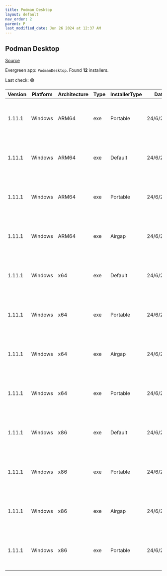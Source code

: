 ```yaml
---
title: Podman Desktop
layout: default
nav_order: 2
parent: P
last_modified_date: Jun 26 2024 at 12:37 AM
---
```


## Podman Desktop

[Source](https://github.com/containers/podman-desktop)

Evergreen app: `PodmanDesktop`. Found **12** installers.

Last check: 🟢

| Version | Platform | Architecture | Type | InstallerType | Date      | Size       | URI                                                                                                                                                                                                                                        |
| ------- | -------- | ------------ | ---- | ------------- | --------- | ---------- | ------------------------------------------------------------------------------------------------------------------------------------------------------------------------------------------------------------------------------------------ |
| 1.11.1  | Windows  | ARM64        | exe  | Portable      | 24/6/2024 | 156687864  | [https://github.com/containers/podman-desktop/releases/download/v1.11.1/podman-desktop-1.11.1-arm64.exe](https://github.com/containers/podman-desktop/releases/download/v1.11.1/podman-desktop-1.11.1-arm64.exe)                           |
| 1.11.1  | Windows  | ARM64        | exe  | Default       | 24/6/2024 | 156868968  | [https://github.com/containers/podman-desktop/releases/download/v1.11.1/podman-desktop-1.11.1-setup-arm64.exe](https://github.com/containers/podman-desktop/releases/download/v1.11.1/podman-desktop-1.11.1-setup-arm64.exe)               |
| 1.11.1  | Windows  | ARM64        | exe  | Portable      | 24/6/2024 | 660685264  | [https://github.com/containers/podman-desktop/releases/download/v1.11.1/podman-desktop-airgap-1.11.1-arm64.exe](https://github.com/containers/podman-desktop/releases/download/v1.11.1/podman-desktop-airgap-1.11.1-arm64.exe)             |
| 1.11.1  | Windows  | ARM64        | exe  | Airgap        | 24/6/2024 | 660866360  | [https://github.com/containers/podman-desktop/releases/download/v1.11.1/podman-desktop-airgap-1.11.1-setup-arm64.exe](https://github.com/containers/podman-desktop/releases/download/v1.11.1/podman-desktop-airgap-1.11.1-setup-arm64.exe) |
| 1.11.1  | Windows  | x64          | exe  | Default       | 24/6/2024 | 152603448  | [https://github.com/containers/podman-desktop/releases/download/v1.11.1/podman-desktop-1.11.1-setup-x64.exe](https://github.com/containers/podman-desktop/releases/download/v1.11.1/podman-desktop-1.11.1-setup-x64.exe)                   |
| 1.11.1  | Windows  | x64          | exe  | Portable      | 24/6/2024 | 152422040  | [https://github.com/containers/podman-desktop/releases/download/v1.11.1/podman-desktop-1.11.1-x64.exe](https://github.com/containers/podman-desktop/releases/download/v1.11.1/podman-desktop-1.11.1-x64.exe)                               |
| 1.11.1  | Windows  | x64          | exe  | Airgap        | 24/6/2024 | 658998440  | [https://github.com/containers/podman-desktop/releases/download/v1.11.1/podman-desktop-airgap-1.11.1-setup-x64.exe](https://github.com/containers/podman-desktop/releases/download/v1.11.1/podman-desktop-airgap-1.11.1-setup-x64.exe)     |
| 1.11.1  | Windows  | x64          | exe  | Portable      | 24/6/2024 | 658817032  | [https://github.com/containers/podman-desktop/releases/download/v1.11.1/podman-desktop-airgap-1.11.1-x64.exe](https://github.com/containers/podman-desktop/releases/download/v1.11.1/podman-desktop-airgap-1.11.1-x64.exe)                 |
| 1.11.1  | Windows  | x86          | exe  | Default       | 24/6/2024 | 308910792  | [https://github.com/containers/podman-desktop/releases/download/v1.11.1/podman-desktop-1.11.1-setup.exe](https://github.com/containers/podman-desktop/releases/download/v1.11.1/podman-desktop-1.11.1-setup.exe)                           |
| 1.11.1  | Windows  | x86          | exe  | Portable      | 24/6/2024 | 308729680  | [https://github.com/containers/podman-desktop/releases/download/v1.11.1/podman-desktop-1.11.1.exe](https://github.com/containers/podman-desktop/releases/download/v1.11.1/podman-desktop-1.11.1.exe)                                       |
| 1.11.1  | Windows  | x86          | exe  | Airgap        | 24/6/2024 | 1319303192 | [https://github.com/containers/podman-desktop/releases/download/v1.11.1/podman-desktop-airgap-1.11.1-setup.exe](https://github.com/containers/podman-desktop/releases/download/v1.11.1/podman-desktop-airgap-1.11.1-setup.exe)             |
| 1.11.1  | Windows  | x86          | exe  | Portable      | 24/6/2024 | 1319122072 | [https://github.com/containers/podman-desktop/releases/download/v1.11.1/podman-desktop-airgap-1.11.1.exe](https://github.com/containers/podman-desktop/releases/download/v1.11.1/podman-desktop-airgap-1.11.1.exe)                         |

